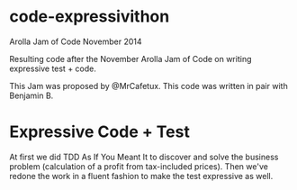 code-expressivithon
===================

Arolla Jam of Code November 2014

Resulting code after the November Arolla Jam of Code on writing expressive test + code. 

This Jam was proposed by @MrCafetux. This code was written in pair with Benjamin B.

Expressive Code +  Test
===============

At first we did TDD As If You Meant It to discover and solve the business problem (calculation of a profit from tax-included prices). Then we've redone the work in a fluent fashion to make the test expressive as well.


